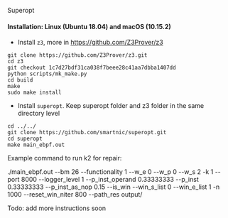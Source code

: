 Superopt 

#### Installation: Linux (Ubuntu 18.04) and macOS (10.15.2)

* Install `z3`, more in https://github.com/Z3Prover/z3
```
git clone https://github.com/Z3Prover/z3.git
cd z3
git checkout 1c7d27bdf31ca038f7beee28c41aa7dbba1407dd
python scripts/mk_make.py
cd build
make
sudo make install
```
* Install `superopt`. Keep superopt folder and z3 folder in the same directory level
```
cd ../../
git clone https://github.com/smartnic/superopt.git
cd superopt
make main_ebpf.out
```

Example command to run k2 for repair:

./main_ebpf.out --bm 26 --functionality 1 --w_e 0 --w_p 0 --w_s 2 -k 1 --port 8000 --logger_level 1 --p_inst_operand 0.33333333 --p_inst 0.33333333 --p_inst_as_nop 0.15 --is_win --win_s_list 0 --win_e_list 1 -n 1000 --reset_win_niter 800 --path_res output/

Todo: add more instructions soon
